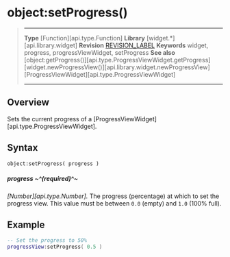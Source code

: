 # object:setProgress()

> --------------------- ------------------------------------------------------------------------------------------
> __Type__              [Function][api.type.Function]
> __Library__           [widget.*][api.library.widget]
> __Revision__          [REVISION_LABEL](REVISION_URL)
> __Keywords__          widget, progress, progressViewWidget, setProgress
> __See also__          [object:getProgress()][api.type.ProgressViewWidget.getProgress]
>						[widget.newProgressView()][api.library.widget.newProgressView]
>						[ProgressViewWidget][api.type.ProgressViewWidget]
> --------------------- ------------------------------------------------------------------------------------------

## Overview

Sets the current progress of a [ProgressViewWidget][api.type.ProgressViewWidget].


## Syntax

	object:setProgress( progress )

##### progress ~^(required)^~
_[Number][api.type.Number]._ The progress (percentage) at which to set the progress view. This value must be between `0.0` (empty) and `1.0` (100%&nbsp;full).


## Example

``````lua
-- Set the progress to 50%
progressView:setProgress( 0.5 )
``````

